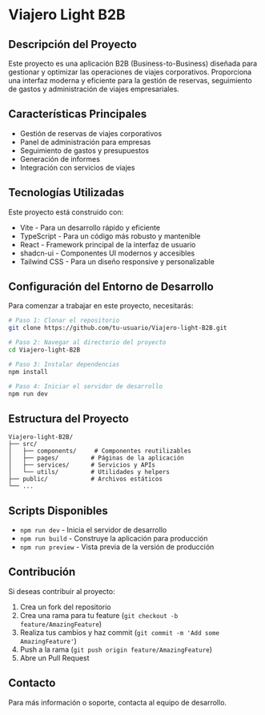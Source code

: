 # Viajero Light B2B

## Descripción del Proyecto

Este proyecto es una aplicación B2B (Business-to-Business) diseñada para gestionar y optimizar las operaciones de viajes corporativos. Proporciona una interfaz moderna y eficiente para la gestión de reservas, seguimiento de gastos y administración de viajes empresariales.

## Características Principales

- Gestión de reservas de viajes corporativos
- Panel de administración para empresas
- Seguimiento de gastos y presupuestos
- Generación de informes
- Integración con servicios de viajes

## Tecnologías Utilizadas

Este proyecto está construido con:

- Vite - Para un desarrollo rápido y eficiente
- TypeScript - Para un código más robusto y mantenible
- React - Framework principal de la interfaz de usuario
- shadcn-ui - Componentes UI modernos y accesibles
- Tailwind CSS - Para un diseño responsive y personalizable

## Configuración del Entorno de Desarrollo

Para comenzar a trabajar en este proyecto, necesitarás:

```sh
# Paso 1: Clonar el repositorio
git clone https://github.com/tu-usuario/Viajero-light-B2B.git

# Paso 2: Navegar al directorio del proyecto
cd Viajero-light-B2B

# Paso 3: Instalar dependencias
npm install

# Paso 4: Iniciar el servidor de desarrollo
npm run dev
```

## Estructura del Proyecto

```
Viajero-light-B2B/
├── src/
│   ├── components/     # Componentes reutilizables
│   ├── pages/         # Páginas de la aplicación
│   ├── services/      # Servicios y APIs
│   └── utils/         # Utilidades y helpers
├── public/            # Archivos estáticos
└── ...
```

## Scripts Disponibles

- `npm run dev` - Inicia el servidor de desarrollo
- `npm run build` - Construye la aplicación para producción
- `npm run preview` - Vista previa de la versión de producción

## Contribución

Si deseas contribuir al proyecto:

1. Crea un fork del repositorio
2. Crea una rama para tu feature (`git checkout -b feature/AmazingFeature`)
3. Realiza tus cambios y haz commit (`git commit -m 'Add some AmazingFeature'`)
4. Push a la rama (`git push origin feature/AmazingFeature`)
5. Abre un Pull Request

## Contacto

Para más información o soporte, contacta al equipo de desarrollo.
